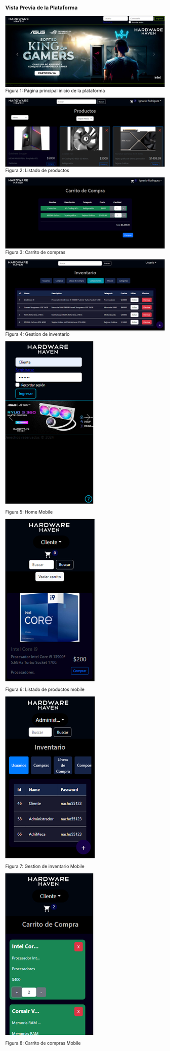 ### Vista Previa de la Plataforma
![Vista previa de Hardware Haven](https://github.com/Xraidth/HardwareHaven/blob/main/Frontend/HardwareHaven/src/assets/images/Screenshot.png)
Figura 1: Página principal inicio de la plataforma

![Vista previa de Hardware Haven](https://github.com/Xraidth/HardwareHaven/blob/main/Frontend/HardwareHaven/src/assets/images/Screenshot2.png)
Figura 2: Listado de productos

![Vista previa de Hardware Haven](https://github.com/Xraidth/HardwareHaven/blob/main/Frontend/HardwareHaven/src/assets/images/Screenshot3.png)
Figura 3: Carrito de compras

![Vista previa de Hardware Haven](https://github.com/Xraidth/HardwareHaven/blob/main/Frontend/HardwareHaven/src/assets/images/Screenshot4.png)
Figura 4: Gestion de inventario

![Vista Mobile de Hardware Haven](https://github.com/Xraidth/HardwareHaven/blob/main/Frontend/HardwareHaven/src/assets/images/Screenshot5.png)

Figura 5: Home Mobile

![Vista Mobile de Hardware Haven](https://github.com/Xraidth/HardwareHaven/blob/main/Frontend/HardwareHaven/src/assets/images/Screenshot6.png)

Figura 6: Listado de productos mobile


![Vista Mobile de Hardware Haven](https://github.com/Xraidth/HardwareHaven/blob/main/Frontend/HardwareHaven/src/assets/images/Screenshot7.png)

Figura 7: Gestion de inventario Mobile

![Vista Mobile de Hardware Haven](https://github.com/Xraidth/HardwareHaven/blob/main/Frontend/HardwareHaven/src/assets/images/Screenshot8.png)

Figura 8: Carrito de compras Mobile